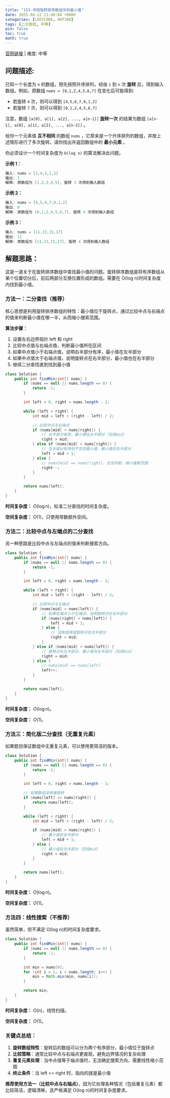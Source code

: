 ```yaml
---
title: "153-寻找旋转排序数组中的最小值"
date: 2025-04-22 21:40:04 +0800
categories: [LEETCODE, HOT100]
tags: [二分查找, 中等]
pin: false
toc: true
math: true
---
```


[官网链接](https://leetcode.cn/problems/find-minimum-in-rotated-sorted-array/) \| 难度: 中等

## 问题描述:

已知一个长度为 `n` 的数组，预先按照升序排列，经由 `1` 到 `n` 次 **旋转** 后，得到输入数组。例如，原数组 `nums = [0,1,2,4,5,6,7]` 在变化后可能得到:

- 若旋转 `4` 次，则可以得到 `[4,5,6,7,0,1,2]`
- 若旋转 `7` 次，则可以得到 `[0,1,2,4,5,6,7]`

注意，数组 `[a[0], a[1], a[2], ..., a[n-1]]` **旋转一次** 的结果为数组 `[a[n-1], a[0], a[1], a[2], ..., a[n-2]]` 。

给你一个元素值 **互不相同** 的数组 `nums` ，它原来是一个升序排列的数组，并按上述情形进行了多次旋转。请你找出并返回数组中的 **最小元素** 。

你必须设计一个时间复杂度为 `O(log n)` 的算法解决此问题。

**示例 1：**

```java
输入: nums = [3,4,5,1,2]
输出: 1
解释: 原数组为 [1,2,3,4,5], 旋转 3 次得到输入数组
```

**示例 2：**

```java
输入: nums = [4,5,6,7,0,1,2]
输出: 0
解释: 原数组为 [0,1,2,4,5,6,7], 旋转 4 次得到输入数组
```

**示例 3：**

```java
输入: nums = [11,13,15,17]
输出: 11
解释: 原数组为 [11,13,15,17], 旋转 4 次得到输入数组
```

## 解题思路：

这是一道关于在旋转排序数组中查找最小值的问题。旋转排序数组是将有序数组从某个位置切分后，前后两部分互换位置形成的数组。需要在 O(log n)时间复杂度内找到最小值。

### 方法一：二分查找（推荐）

核心思想是利用旋转排序数组的特性：最小值位于旋转点，通过比较中点与右端点的值来判断最小值在哪一半，从而缩小搜索范围。

**算法步骤：**

1. 设置左右边界指针 left 和 right
2. 比较中点值与右端点值，判断最小值所在区间
3. 如果中点值小于右端点值，说明右半部分有序，最小值在左半部分
4. 如果中点值大于右端点值，说明旋转点在右半部分，最小值也在右半部分
5. 继续二分查找直到找到最小值

```java
class Solution {
    public int findMin(int[] nums) {
        if (nums == null || nums.length == 0) {
            return -1;
        }

        int left = 0, right = nums.length - 1;

        while (left < right) {
            int mid = left + (right - left) / 2;

            // 比较中点与右端点
            if (nums[mid] < nums[right]) {
                // 右半部分有序，最小值在左半部分（包括mid）
                right = mid;
            } else if (nums[mid] > nums[right]) {
                // 左半部分有序但不包含最小值，最小值在右半部分
                left = mid + 1;
            } else {
                // nums[mid] == nums[right]，无法判断，缩小搜索范围
                right--;
            }
        }

        return nums[left];
    }
}
```

**时间复杂度：** $O(\log n)$，标准二分查找的时间复杂度。

**空间复杂度：** $O(1)$，只使用常数额外空间。

### 方法二：比较中点与左端点的二分查找

另一种思路是比较中点与左端点的值来判断搜索方向。

```java
class Solution {
    public int findMin(int[] nums) {
        if (nums == null || nums.length == 0) {
            return -1;
        }

        int left = 0, right = nums.length - 1;

        while (left < right) {
            int mid = left + (right - left) / 2;

            // 比较中点与左端点
            if (nums[mid] > nums[left]) {
                // 如果右端点小于左端点，说明旋转点在右半部分
                if (nums[right] < nums[left]) {
                    left = mid + 1;
                } else {
                    // 没有旋转或旋转点在左半部分
                    right = mid;
                }
            } else if (nums[mid] < nums[left]) {
                // 旋转点在左半部分，最小值在左半部分（包括mid）
                right = mid;
            } else {
                // nums[mid] == nums[left]
                left++;
            }
        }

        return nums[left];
    }
}
```

**时间复杂度：** $O(\log n)$。

**空间复杂度：** $O(1)$。

### 方法三：简化版二分查找（无重复元素）

如果题目保证数组中无重复元素，可以使用更简洁的版本。

```java
class Solution {
    public int findMin(int[] nums) {
        if (nums == null || nums.length == 0) {
            return -1;
        }

        int left = 0, right = nums.length - 1;

        // 如果数组没有被旋转
        if (nums[left] <= nums[right]) {
            return nums[left];
        }

        while (left < right) {
            int mid = left + (right - left) / 2;

            if (nums[mid] > nums[right]) {
                // 最小值在右半部分
                left = mid + 1;
            } else {
                // 最小值在左半部分（包括mid）
                right = mid;
            }
        }

        return nums[left];
    }
}
```

**时间复杂度：** $O(\log n)$。

**空间复杂度：** $O(1)$。

### 方法四：线性搜索（不推荐）

虽然简单，但不满足 O(log n)的时间复杂度要求。

```java
class Solution {
    public int findMin(int[] nums) {
        if (nums == null || nums.length == 0) {
            return -1;
        }

        int min = nums[0];
        for (int i = 1; i < nums.length; i++) {
            min = Math.min(min, nums[i]);
        }

        return min;
    }
}
```

**时间复杂度：** $O(n)$，线性扫描。

**空间复杂度：** $O(1)$。

### 关键点总结：

1. **旋转数组特性**：旋转后的数组可以分为两个有序部分，最小值位于旋转点
2. **比较策略**：通常比较中点与右端点更直观，避免边界情况的复杂处理
3. **重复元素处理**：当中点值等于端点值时，无法确定搜索方向，需要线性缩小范围
4. **终止条件**：当 left == right 时，指向的就是最小值

**推荐使用方法一（比较中点与右端点）**，因为它处理各种情况（包括重复元素）都比较简洁，逻辑清晰，且严格满足 O(log n)的时间复杂度要求。
